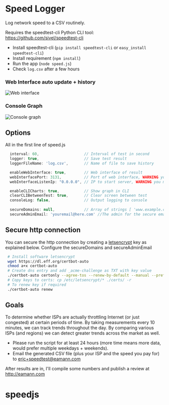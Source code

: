 
Speed Logger
============

Log network speed to a CSV routinely.

Requires the speedtest-cli Python CLI tool: https://github.com/sivel/speedtest-cli

- Install speedtest-cli (`pip install speedtest-cli` or `easy_install speedtest-cli`)
- Install requirement (`npm install`)
- Run the app (`node speed.js`)
- Check `log.csv` after a few hours 

### Web Interface auto update + history
![Web interface](https://i.snag.gy/nd8ERc.jpg)

### Console Graph
![Console graph](https://i.snag.gy/i7gObk.jpg)

## Options
All in the first line of speed.js

```javascript
  interval: 60,                    // Interval of test in second
  logger: true,                    // Save test result
  loggerFileName: 'log.csv',       // Name of file to save history

  enableWebInterface: true,        // Web interface of result
  webInterfacePort: 3131,          // Port of web interface, WARNING you must update indes.html
  webInterfaceListenIp: "0.0.0.0", // IP to start server, WARNING you must update indes.html

  enableCLICharts: true,           // Show graph in CLI
  clearCLIBetweenTest: true,       // Clear screen between test
  consoleLog: false,               // Output logging to console
  
  secureDomains: null,             // Array of strings [ 'www.example.com' ]
  secureAdminEmail: 'youremail@here.com' //The admin for the secure email confirmation
```

## Secure http connection

You can secure the http connection by creating a [letsencrypt](https://letsencrypt.org/) key as explained below. Configure the secureDomains and secureAdminEmail

```sh
 # Install software letsencrypt 
 wget https://dl.eff.org/certbot-auto
 chmod a+x certbot-auto
 # Create dns entry and add _acme-challenge as TXT with key value
 ./certbot-auto certonly --agree-tos --renew-by-default --manual --preferred-challenges=dns -d www.example.com 
 # Copy keys to certs: cp /etc/letsencrypt/* ./certs/ -r
 # To renew key if required
 ./certbot-auto renew
```

 
 

## Goals

To determine whether ISPs are actually throttling Internet (or just congested) at certain periods of time. By taking measurements every 10 minutes, we can track trends throughout the day. By comparing various ISPs (and regions) we can detect greater trends across the market as well.

- Please run the script for at least 24 hours (more time means more data, would prefer multiple weekdays + weekends).
- Email the generated CSV file (plus your ISP and the speed you pay for) to eric+speedtest@eamann.com
 
After results are in, I'll compile some numbers and publish a review at http://eamann.com
# speedjs
